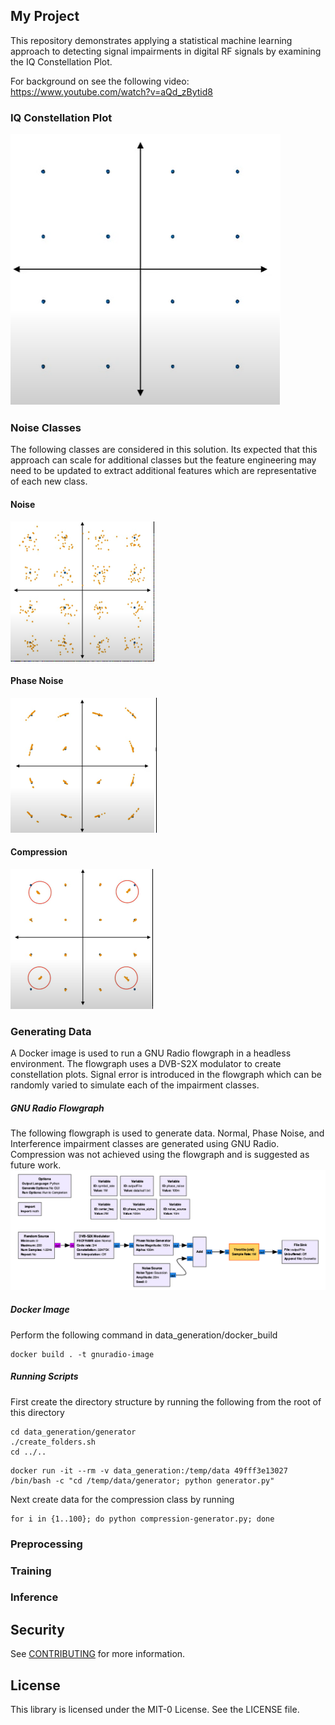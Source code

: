 ## My Project

This repository demonstrates applying a statistical machine learning approach to detecting signal impairments in digital RF signals by examining the IQ Constellation Plot.

For background on see the following video:
https://www.youtube.com/watch?v=aQd_zBytid8

### IQ Constellation Plot

![Normal](repository_images/normal_plot.png)

### Noise Classes

The following classes are considered in this solution. Its expected that this approach can scale for additional classes but the feature engineering may need to be updated to extract additional features which are representative of each new class.

#### Noise

![Noise](repository_images/noise_plot.png)

#### Phase Noise

![Phase Noise](repository_images/phase_noise_plot.png)

#### Compression

![Compression](repository_images/compression_plot.png)

### Generating Data

A Docker image is used to run a GNU Radio flowgraph in a headless environment. The flowgraph uses a DVB-S2X modulator to create constellation plots. Signal error is introduced in the flowgraph which can be randomly varied to simulate each of the impairment classes.

##### GNU Radio Flowgraph

The following flowgraph is used to generate data. Normal, Phase Noise, and Interference impairment classes are generated using GNU Radio. Compression was not achieved using the flowgraph and is suggested as future work.
![Flowgraph](repository_images/flowgraph.png)

##### Docker Image

Perform the following command in data_generation/docker_build

```
docker build . -t gnuradio-image
```

##### Running Scripts

First create the directory structure by running the following from the root of this directory

```
cd data_generation/generator
./create_folders.sh
cd ../..
```

```
docker run -it --rm -v data_generation:/temp/data 49fff3e13027 /bin/bash -c "cd /temp/data/generator; python generator.py"
```

Next create data for the compression class by running

```
for i in {1..100}; do python compression-generator.py; done
```

### Preprocessing

### Training

### Inference

## Security

See [CONTRIBUTING](CONTRIBUTING.md#security-issue-notifications) for more information.

## License

This library is licensed under the MIT-0 License. See the LICENSE file.
